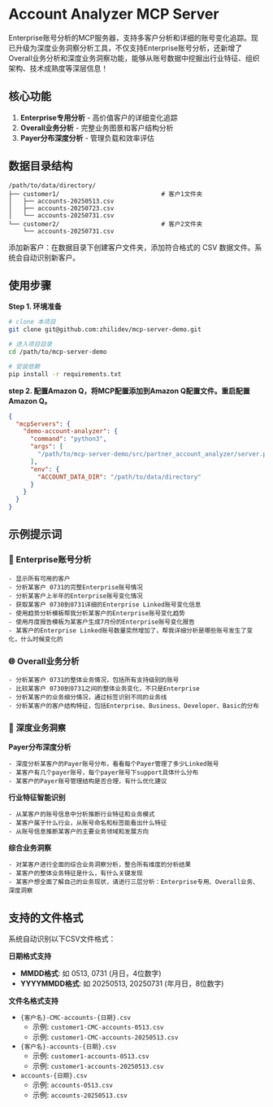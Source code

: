 # Account Analyzer MCP Server 

Enterprise账号分析的MCP服务器，支持多客户分析和详细的账号变化追踪。现已升级为深度业务洞察分析工具，不仅支持Enterprise账号分析，还新增了Overall业务分析和深度业务洞察功能，能够从账号数据中挖掘出行业特征、组织架构、技术成熟度等深层信息！

## 核心功能

1. **Enterprise专用分析** - 高价值客户的详细变化追踪
2. **Overall业务分析** - 完整业务图景和客户结构分析  
3. **Payer分布深度分析** - 管理负载和效率评估


## 数据目录结构

```
/path/to/data/directory/
├── customer1/                            # 客户1文件夹
│   ├── accounts-20250513.csv
│   ├── accounts-20250723.csv
│   └── accounts-20250731.csv
└── customer2/                            # 客户2文件夹
    └── accounts-20250731.csv
```

添加新客户：在数据目录下创建客户文件夹，添加符合格式的 CSV 数据文件。系统会自动识别新客户。

## 使用步骤

**Step 1. 环境准备**

```bash
# clone 本项目
git clone git@github.com:zhilidev/mcp-server-demo.git

# 进入项目目录
cd /path/to/mcp-server-demo

# 安装依赖
pip install -r requirements.txt
```

**step 2. 配置Amazon Q，将MCP配置添加到Amazon Q配置文件。重启配置Amazon Q。**

```json
{
  "mcpServers": {
    "demo-account-analyzer": {
      "command": "python3",
      "args": [
        "/path/to/mcp-server-demo/src/partner_account_analyzer/server.py"
      ],
      "env": {
        "ACCOUNT_DATA_DIR": "/path/to/data/directory"
      }
    }
  }
}
```

## 示例提示词

### 🏢 Enterprise账号分析 
```
- 显示所有可用的客户
- 分析某客户 0731的完整Enterprise账号情况
- 分析某客户上半年的Enterprise账号变化情况
- 获取某客户 0730到0731详细的Enterprise Linked账号变化信息
- 使用趋势分析模板帮我分析某客户的Enterprise账号变化趋势
- 使用月度报告模板为某客户生成7月份的Enterprise账号变化报告
- 某客户的Enterprise Linked账号数量突然增加了，帮我详细分析是哪些账号发生了变化，什么时候变化的
```

### 🌐 Overall业务分析
```
- 分析某客户 0731的整体业务情况，包括所有支持级别的账号
- 比较某客户 0730到0731之间的整体业务变化，不只是Enterprise
- 分析某客户的业务细分情况，通过标签识别不同的业务线
- 分析某客户的客户结构特征，包括Enterprise、Business、Developer、Basic的分布
```

### 🎯 深度业务洞察

**Payer分布深度分析**
```
- 深度分析某客户的Payer账号分布，看看每个Payer管理了多少Linked账号
- 某客户有几个payer账号，每个payer账号下support具体什么分布
- 某客户的Payer账号管理结构是否合理，有什么优化建议
```
**行业特征智能识别**
```
- 从某客户的账号信息中分析推断行业特征和业务模式
- 某客户属于什么行业，从账号命名和标签能看出什么特征
- 从账号信息推断某客户的主要业务领域和发展方向
```

**综合业务洞察**
```
- 对某客户进行全面的综合业务洞察分析，整合所有维度的分析结果
- 某客户的整体业务特征是什么，有什么关键发现
- 某客户想全面了解自己的业务现状，请进行三层分析：Enterprise专用、Overall业务、深度洞察
```


## 支持的文件格式

系统自动识别以下CSV文件格式：

**日期格式支持**
- **MMDD格式**: 如 0513, 0731 (月日，4位数字)
- **YYYYMMDD格式**: 如 20250513, 20250731 (年月日，8位数字) 

**文件名格式支持**
- `{客户名}-CMC-accounts-{日期}.csv` 
  - 示例: `customer1-CMC-accounts-0513.csv`
  - 示例: `customer1-CMC-accounts-20250513.csv`
- `{客户名}-accounts-{日期}.csv` 
  - 示例: `customer1-accounts-0513.csv`
  - 示例: `customer1-accounts-20250513.csv`
- `accounts-{日期}.csv`
  - 示例: `accounts-0513.csv`
  - 示例: `accounts-20250513.csv`